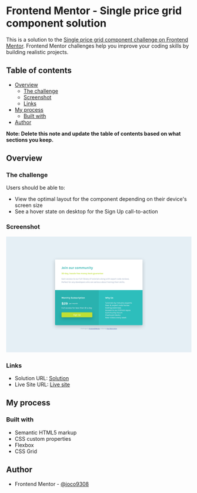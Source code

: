 # Frontend Mentor - Single price grid component solution

This is a solution to the [Single price grid component challenge on Frontend Mentor](https://www.frontendmentor.io/challenges/single-price-grid-component-5ce41129d0ff452fec5abbbc). Frontend Mentor challenges help you improve your coding skills by building realistic projects. 

## Table of contents

- [Overview](#overview)
  - [The challenge](#the-challenge)
  - [Screenshot](#screenshot)
  - [Links](#links)
- [My process](#my-process)
  - [Built with](#built-with)
- [Author](#author)

**Note: Delete this note and update the table of contents based on what sections you keep.**

## Overview

### The challenge

Users should be able to:

- View the optimal layout for the component depending on their device's screen size
- See a hover state on desktop for the Sign Up call-to-action

### Screenshot

![](./screenshot.png)

### Links

- Solution URL: [Solution](https://www.frontendmentor.io/solutions/mobile-first-site-using-grid-dSnYGYmkW)
- Live Site URL: [Live site](https://joco9308.github.io/fm-single-price-grid-component/)

## My process

### Built with

- Semantic HTML5 markup
- CSS custom properties
- Flexbox
- CSS Grid

## Author

- Frontend Mentor - [@joco9308](https://www.frontendmentor.io/profile/joco9308)
